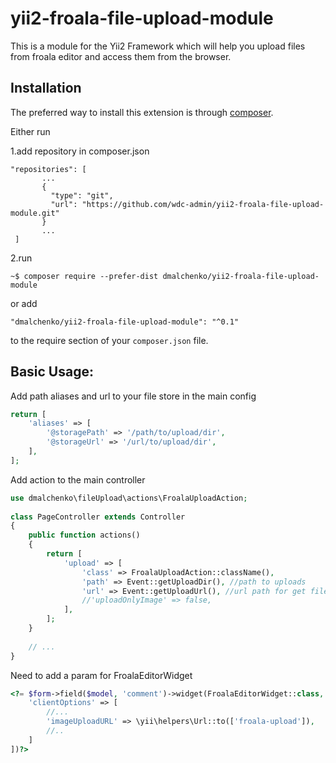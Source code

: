 yii2-froala-file-upload-module
==============================

This is a module for the Yii2 Framework which will help you upload files from froala editor and access them from the browser.


Installation
------------

The preferred way to install this extension is through [composer](http://getcomposer.org/download/).

Either run

1.add repository in composer.json

```
"repositories": [ 
       ...
       {
         "type": "git",
         "url": "https://github.com/wdc-admin/yii2-froala-file-upload-module.git"
       }
       ...
 ]
```
        
2.run        
```
~$ composer require --prefer-dist dmalchenko/yii2-froala-file-upload-module
```

or add

```
"dmalchenko/yii2-froala-file-upload-module": "^0.1"
```

to the require section of your `composer.json` file.


Basic Usage:
------

Add path aliases and url to your file store in the main config
```php
return [
    'aliases' => [
        '@storagePath' => '/path/to/upload/dir',
        '@storageUrl' => '/url/to/upload/dir',
    ],
];
```

Add action to the main controller
```php
use dmalchenko\fileUpload\actions\FroalaUploadAction;
 
class PageController extends Controller
{
    public function actions()
    {
        return [
            'upload' => [
                'class' => FroalaUploadAction::className(),
                'path' => Event::getUploadDir(), //path to uploads
                'url' => Event::getUploadUrl(), //url path for get files
                //'uploadOnlyImage' => false,
            ],
        ];
    }
    
    // ...
}
```


Need to add a param for FroalaEditorWidget
```php
<?= $form->field($model, 'comment')->widget(FroalaEditorWidget::class, [
    'clientOptions' => [
        //...
        'imageUploadURL' => \yii\helpers\Url::to(['froala-upload']),
        //..
    ]
])?>


```

